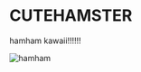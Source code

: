 # CUTEHAMSTER

hamham kawaii!!!!!!

![hamham](https://media.tenor.com/9RCIDZjkhBsAAAAC/hamster-meme.gif)